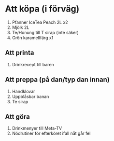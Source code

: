 # Att köpa (i förväg)

1. Pfanner IceTea Peach 2L x2
2. Mjölk 2L
3. Te/Honung till T sirap (inte säker)
4. Grön karamellfärg x1

## Att printa

1. Drinkrecept till baren

## Att preppa (på dan/typ dan innan) 

1. Handklovar
2. Uppblåsbar banan
3. Te sirap

## Att göra

1. Drinkmenyer till Meta-TV
2. Nödrutiner för efterköret ifall nåt går fel